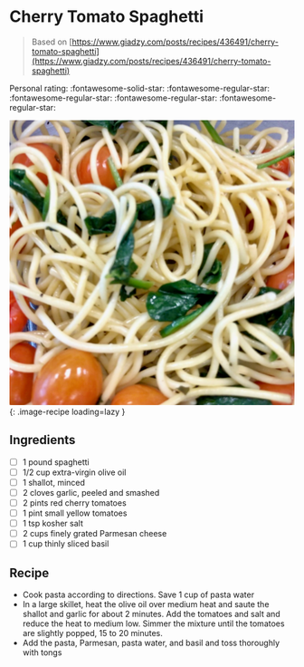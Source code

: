 <!-- Do not modify sections with "AUTO-*". They are updated by make.py -->

# Cherry Tomato Spaghetti

> Based on [https://www.giadzy.com/posts/recipes/436491/cherry-tomato-spaghetti](https://www.giadzy.com/posts/recipes/436491/cherry-tomato-spaghetti)

<!-- rating=1; (User can specify rating on scale of 1-5) -->
<!-- AUTO-UserRating -->
Personal rating: :fontawesome-solid-star: :fontawesome-regular-star: :fontawesome-regular-star: :fontawesome-regular-star: :fontawesome-regular-star:
<!-- /AUTO-UserRating -->

<!-- AUTO-Image -->
![cherry_tomato_spaghetti.jpeg](./cherry_tomato_spaghetti.jpeg){: .image-recipe loading=lazy }
<!-- /AUTO-Image -->

## Ingredients

* [ ] 1 pound spaghetti
* [ ] 1/2 cup extra-virgin olive oil
* [ ] 1 shallot, minced
* [ ] 2 cloves garlic, peeled and smashed
* [ ] 2 pints red cherry tomatoes
* [ ] 1 pint small yellow tomatoes
* [ ] 1 tsp kosher salt
* [ ] 2 cups finely grated Parmesan cheese
* [ ] 1 cup thinly sliced basil

## Recipe

* Cook pasta according to directions. Save 1 cup of pasta water
* In a large skillet, heat the olive oil over medium heat and saute the shallot and garlic for about 2 minutes. Add the tomatoes and salt and reduce the heat to medium low. Simmer the mixture until the tomatoes are slightly popped, 15 to 20 minutes.
* Add the pasta, Parmesan, pasta water, and basil and toss thoroughly with tongs
